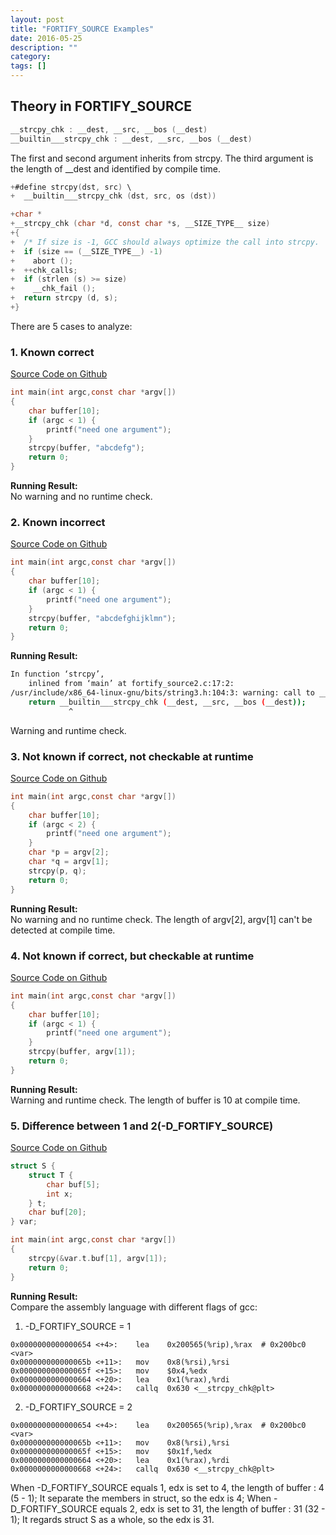 ```yaml
---
layout: post
title: "FORTIFY_SOURCE Examples"
date: 2016-05-25
description: ""
category: 
tags: []
---
```


## Theory in FORTIFY_SOURCE
```c
__strcpy_chk : __dest, __src, __bos (__dest)
__builtin___strcpy_chk : __dest, __src, __bos (__dest)
```

The first and second argument inherits from strcpy. The third argument is the length of __dest and identified by compile time.

```c
+#define strcpy(dst, src) \
+  __builtin___strcpy_chk (dst, src, os (dst))

+char *
+__strcpy_chk (char *d, const char *s, __SIZE_TYPE__ size)
+{
+  /* If size is -1, GCC should always optimize the call into strcpy.  */
+  if (size == (__SIZE_TYPE__) -1)
+    abort ();
+  ++chk_calls;
+  if (strlen (s) >= size)
+    __chk_fail ();
+  return strcpy (d, s);
+}
```

There are 5 cases to analyze:

### 1. Known correct

[Source Code on Github](https://github.com/mudongliang/CLanguageReview/blob/master/fortify_source/0/fortify_source1.c)

```c
int main(int argc,const char *argv[])
{	
	char buffer[10];
	if (argc < 1) {
		printf("need one argument"); 
	}
	strcpy(buffer, "abcdefg");
	return 0;
}
```

**Running Result:**    
No warning and no runtime check.

### 2. Known incorrect

[Source Code on Github](https://github.com/mudongliang/CLanguageReview/blob/master/fortify_source/0/fortify_source2.c)

```c
int main(int argc,const char *argv[])
{	
	char buffer[10];
	if (argc < 1) {
		printf("need one argument"); 
	}
	strcpy(buffer, "abcdefghijklmn");
	return 0;
}
```

**Running Result:**

```sh
In function ‘strcpy’,
    inlined from ‘main’ at fortify_source2.c:17:2:
/usr/include/x86_64-linux-gnu/bits/string3.h:104:3: warning: call to __builtin___memcpy_chk will always overflow destination buffer
    return __builtin___strcpy_chk (__dest, __src, __bos (__dest));
		     ^
```
Warning and runtime check.

### 3. Not known if correct, not checkable at runtime 

[Source Code on Github](https://github.com/mudongliang/CLanguageReview/blob/master/fortify_source/0/fortify_source3.c)

```c
int main(int argc,const char *argv[])
{	
	char buffer[10];
	if (argc < 2) {
	    printf("need one argument");
	}
	char *p = argv[2];
	char *q = argv[1];
	strcpy(p, q);
	return 0;
}
```

**Running Result:**    
No warning and no runtime check. The length of argv[2], argv[1] can't be detected at compile time.

### 4. Not known if correct, but checkable at runtime

[Source Code on Github](https://github.com/mudongliang/CLanguageReview/blob/master/fortify_source/0/fortify_source.c)

```c
int main(int argc,const char *argv[])
{	
	char buffer[10];
	if (argc < 1) {
		printf("need one argument"); 
	}
	strcpy(buffer, argv[1]);
	return 0;
}
```

**Running Result:**    
Warning and runtime check. The length of buffer is 10 at compile time.

### 5. Difference between 1 and 2(-D_FORTIFY_SOURCE)


[Source Code on Github](https://github.com/mudongliang/CLanguageReview/blob/master/fortify_source/0/fortify1vs2.c)

```c
struct S {
	struct T {
		char buf[5];
		int x;
	} t;
	char buf[20];
} var;

int main(int argc,const char *argv[])
{
	strcpy(&var.t.buf[1], argv[1]);
	return 0;
}
```

**Running Result:**    
Compare the assembly language with different flags of gcc:

1. -D_FORTIFY_SOURCE = 1 

```
0x0000000000000654 <+4>:	lea    0x200565(%rip),%rax  # 0x200bc0 <var>
0x000000000000065b <+11>:	mov    0x8(%rsi),%rsi
0x000000000000065f <+15>:	mov    $0x4,%edx
0x0000000000000664 <+20>:	lea    0x1(%rax),%rdi
0x0000000000000668 <+24>:	callq  0x630 <__strcpy_chk@plt>

```

2. -D_FORTIFY_SOURCE = 2

```
0x0000000000000654 <+4>:	lea    0x200565(%rip),%rax  # 0x200bc0 <var>
0x000000000000065b <+11>:	mov    0x8(%rsi),%rsi
0x000000000000065f <+15>:	mov    $0x1f,%edx
0x0000000000000664 <+20>:	lea    0x1(%rax),%rdi
0x0000000000000668 <+24>:	callq  0x630 <__strcpy_chk@plt>
```

When -D_FORTIFY_SOURCE equals 1, edx is set to 4, the length of buffer : 4 (5 - 1); It separate the members in struct, so the edx is 4;
When -D_FORTIFY_SOURCE equals 2, edx is set to 31, the length of buffer : 31 (32 - 1); It regards struct S as a whole, so the edx is 31.    

